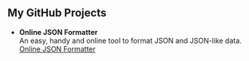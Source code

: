 My GitHub Projects
---
* **Online JSON Formatter**  
	An easy, handy and online tool to format JSON and JSON-like data.  
	[Online JSON Formatter](https://virallalakia.github.io/json-formatter/)  
